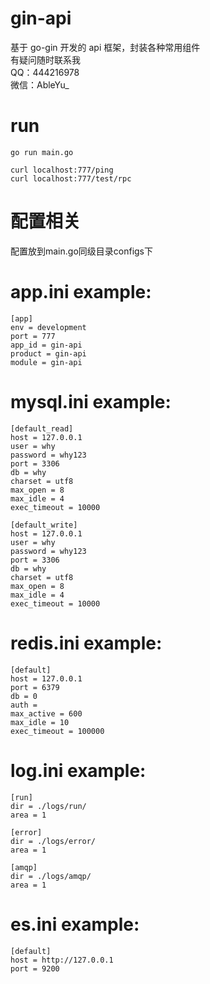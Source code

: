 <!--
 * @Descripttion:
 * @Author: weihaoyu
-->

# gin-api

基于 go-gin 开发的 api 框架，封装各种常用组件
<br>
有疑问随时联系我
<br>
QQ：444216978
<br>
微信：AbleYu_
<br>

# run

```
go run main.go

curl localhost:777/ping
curl localhost:777/test/rpc
```

# 配置相关
配置放到main.go同级目录configs下

# app.ini example:

```
[app]
env = development
port = 777
app_id = gin-api
product = gin-api
module = gin-api
```

# mysql.ini example:

```
[default_read]
host = 127.0.0.1
user = why
password = why123
port = 3306
db = why
charset = utf8
max_open = 8
max_idle = 4
exec_timeout = 10000

[default_write]
host = 127.0.0.1
user = why
password = why123
port = 3306
db = why
charset = utf8
max_open = 8
max_idle = 4
exec_timeout = 10000
```

# redis.ini example:

```
[default]
host = 127.0.0.1
port = 6379
db = 0
auth =
max_active = 600
max_idle = 10
exec_timeout = 100000
```

# log.ini example:

```
[run]
dir = ./logs/run/
area = 1

[error]
dir = ./logs/error/
area = 1

[amqp]
dir = ./logs/amqp/
area = 1
```

# es.ini example:

```
[default]
host = http://127.0.0.1
port = 9200
```
